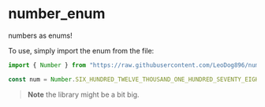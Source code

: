 # number_enum
numbers as enums!

To use, simply import the enum from the file:

```ts
import { Number } from "https://raw.githubusercontent.com/LeoDog896/number_enum/main/index.ts";

const num = Number.SIX_HUNDRED_TWELVE_THOUSAND_ONE_HUNDRED_SEVENTY_EIGHT // 612178
```

> **Note**
> the library might be a bit big.
